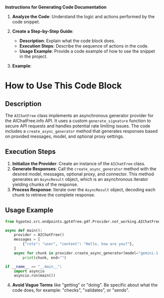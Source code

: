 **Instructions for Generating Code Documentation**

1. **Analyze the Code**: Understand the logic and actions performed by the code snippet.

2. **Create a Step-by-Step Guide**:
    - **Description**: Explain what the code block does.
    - **Execution Steps**: Describe the sequence of actions in the code.
    - **Usage Example**: Provide a code example of how to use the snippet in the project.

3. **Example**:

How to Use This Code Block
=========================================================================================

Description
-------------------------
The `AIChatFree` class implements an asynchronous generator provider for the AIChatFree.info API. It uses a custom `generate_signature` function to secure API requests and handles potential rate limiting issues. The code includes a `create_async_generator` method that generates responses based on provided messages, model, and optional proxy settings.

Execution Steps
-------------------------
1. **Initialize the Provider**: Create an instance of the `AIChatFree` class.
2. **Generate Responses**: Call the `create_async_generator` method with the desired model, messages, optional proxy, and connector. This method generates an `AsyncResult` object, which is an asynchronous iterator yielding chunks of the response.
3. **Process Response**: Iterate over the `AsyncResult` object, decoding each chunk to retrieve the complete response.

Usage Example
-------------------------

```python
from hypotez.src.endpoints.gpt4free.g4f.Provider.not_working.AIChatFree import AIChatFree

async def main():
    provider = AIChatFree()
    messages = [
        {"role": "user", "content": "Hello, how are you?"},
    ]
    async for chunk in provider.create_async_generator(model="gemini-1.5-pro", messages=messages):
        print(chunk, end="")

if __name__ == "__main__":
    import asyncio
    asyncio.run(main())
```

4. **Avoid Vague Terms** like "getting" or "doing". Be specific about what the code does, for example: "checks", "validates", or "sends".